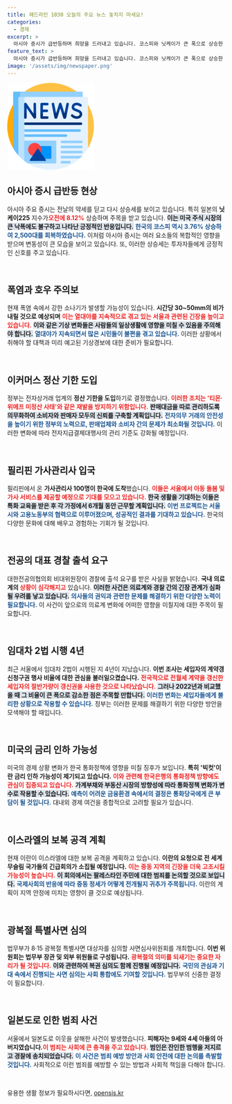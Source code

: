 ```yaml
---
title: 헤드라인 1030 오늘의 주요 뉴스 놓치지 마세요!
categories:
  - 경제
excerpt: >
  아시아 증시가 급반등하며 희망을 드러내고 있습니다. 코스피와 닛케이가 큰 폭으로 상승한 가운데, 한국에 온 필리핀 가사관리사 100명은 새 출발에 대한 기대감으로 가득합니다!
feature_text: >
  아시아 증시가 급반등하며 희망을 드러내고 있습니다. 코스피와 닛케이가 큰 폭으로 상승한 가운데, 한국에 온 필리핀 가사관리사 100명은 새 출발에 대한 기대감으로 가득합니다!
image: '/assets/img/newspaper.png'
---
```


<p><img src="/assets/img/newspaper.png" alt="kimp 속보" /></p>

<h2 data-ke-size="size26">아시아 증시 급반등 현상</h2>

<p data-ke-size="size16">아시아 주요 증시는 전날의 약세를 딛고 다시 상승세를 보이고 있습니다. 특히 일본의 <b>닛케이225</b> 지수가<strong><span style="color: #ee2323;">오전에 8.12%</b></span></strong> 상승하며 주목을 받고 있습니다. <b><span style="background-color: #21538527;">이는 미국 주식 시장의 큰 낙폭에도 불구하고 나타난 긍정적인 반응입니다.</span></b> <b><span style="color: #1a5490;">한국의 코스피 역시 3.76% 상승하여 2,500대를 회복하였습니다.</span></b> 이처럼 아시아 증시는 여러 요소들의 복합적인 영향을 받으며 변동성이 큰 모습을 보이고 있습니다. 또, 이러한 상승세는 투자자들에게 긍정적인 신호를 주고 있습니다.</p>

<p data-ke-size="size16">&nbsp;</p>

<h2 data-ke-size="size26">폭염과 호우 주의보</h2>

<p data-ke-size="size16">현재 폭염 속에서 강한 소나기가 발생할 가능성이 있습니다. <b>시간당 30~50mm의 비가 내릴 것으로 예상되며</b> <strong><span style="color: #ee2323;">이는 열대야를 지속적으로 겪고 있는 서울과 관련된 긴장을 높이고 있습니다.</span></strong> <b><span style="background-color: #21538527;">이와 같은 기상 변화들은 사람들의 일상생활에 영향을 미칠 수 있음을 주의해야 합니다.</span></b> <b><span style="color: #1a5490;">열대야가 지속되면서 많은 시민들이 불편을 겪고 있습니다.</span></b> 이러한 상황에서 취해야 할 대책과 미리 예고된 기상경보에 대한 준비가 필요합니다.</p>

<p data-ke-size="size16">&nbsp;</p>

<h2 data-ke-size="size26">이커머스 정산 기한 도입</h2>

<p data-ke-size="size16">정부는 전자상거래 업계의 <b>정산 기한을 도입</b>하기로 결정했습니다. <strong><span style="color: #ee2323;">이러한 조치는 '티몬·위메프 미정산 사태'와 같은 재발을 방지하기 위함입니다.</span></strong> <b><span style="background-color: #21538527;">판매대금을 따로 관리하도록 의무화하여 소비자와 판매자 모두의 신뢰를 구축할 계획입니다.</span></b> <b><span style="color: #1a5490;">전자의무 거래의 안전성을 높이기 위한 정부의 노력으로, 판매업체와 소비자 간의 문제가 최소화될 것입니다.</span></b> 이러한 변화에 따라 전자지급결제대행사의 관리 기준도 강화될 예정입니다.</p>

<p data-ke-size="size16">&nbsp;</p>

<h2 data-ke-size="size26">필리핀 가사관리사 입국</h2>

<p data-ke-size="size16">필리핀에서 온 <b>가사관리사 100명이 한국에 도착</b>했습니다. <strong><span style="color: #ee2323;">이들은 서울에서 아동 돌봄 및 가사 서비스를 제공할 예정으로 기대를 모으고 있습니다.</span></strong> <b><span style="background-color: #21538527;">한국 생활을 기대하는 이들은 특화 교육을 받은 후 각 가정에서 6개월 동안 근무할 계획입니다.</span></b> <b><span style="color: #1a5490;">이번 프로젝트는 서울시와 고용노동부의 협력으로 이루어졌으며, 성공적인 결과를 기대하고 있습니다.</span></b> 한국의 다양한 문화에 대해 배우고 경험하는 기회가 될 것입니다.</p>

<p data-ke-size="size16">&nbsp;</p>

<h2 data-ke-size="size26">전공의 대표 경찰 출석 요구</h2>

<p data-ke-size="size16">대한전공의협의회 비대위원장이 경찰에 출석 요구를 받은 사실을 밝혔습니다. <b>국내 의료계의 <strong><span style="color: #ee2323;">상황이 심각해지고</span></strong></b> 있습니다. <b><span style="background-color: #21538527;">이러한 사건은 의료계와 경찰 간의 긴장 관계가 심화될 우려를 낳고 있습니다.</span></b> <b><span style="color: #1a5490;">의사들의 권익과 관련한 문제를 해결하기 위한 다양한 노력이 필요합니다.</span></b> 이 사건이 앞으로의 의료계 변화에 어떠한 영향을 미칠지에 대한 주목이 필요합니다.</p>

<p data-ke-size="size16">&nbsp;</p>

<h2 data-ke-size="size26">임대차 2법 시행 4년</h2>

<p data-ke-size="size16">최근 서울에서 임대차 2법이 시행된 지 4년이 지났습니다. <b>이번 조사는 세입자의 계약갱신청구권 행사 비율에 대한 관심을 불러일으켰습니다.</b> <strong><span style="color: #ee2323;">전국적으로 전월세 계약을 갱신한 세입자의 절반가량이 갱신권을 사용한 것으로 나타났습니다.</span></strong> <b><span style="background-color: #21538527;">그러나 2022년과 비교했을 때 그 비율이 큰 폭으로 감소한 점은 주목할 만합니다.</span></b> <b><span style="color: #1a5490;">이러한 변화는 세입자들에게 불리한 상황으로 작용할 수 있습니다.</span></b> 정부는 이러한 문제를 해결하기 위한 다양한 방안을 모색해야 할 때입니다.</p>

<p data-ke-size="size16">&nbsp;</p>

<h2 data-ke-size="size26">미국의 금리 인하 가능성</h2>

<p data-ke-size="size16">미국의 경제 상황 변화가 한국 통화정책에 영향을 미칠 징후가 보입니다. <b>특히 '빅컷'이란 금리 인하 가능성이 제기되고 있습니다.</b> <strong><span style="color: #ee2323;">이와 관련해 한국은행의 통화정책 방향에도 관심이 집중되고 있습니다.</span></strong> <b><span style="background-color: #21538527;">가계부채와 부동산 시장의 방향성에 따라 통화정책 변화가 변수로 작용할 수 있습니다.</span></b> <b><span style="color: #1a5490;">예측이 어려운 금융환경 속에서의 결정은 통화당국에게 큰 부담이 될 것입니다.</span></b> 대내외 경제 여건을 종합적으로 고려할 필요가 있습니다.</p>

<p data-ke-size="size16">&nbsp;</p>

<h2 data-ke-size="size26">이스라엘의 보복 공격 계획</h2>

<p data-ke-size="size16">현재 이란이 이스라엘에 대한 보복 공격을 계획하고 있습니다. <b>이란의 요청으로 전 세계 무슬림 국가들의 긴급회의가 소집될 예정입니다.</b> <strong><span style="color: #ee2323;">이는 중동 지역의 긴장을 더욱 고조시킬 가능성이 높습니다.</span></strong> <b><span style="background-color: #21538527;">이 회의에서는 팔레스타인 주민에 대한 범죄를 논의할 것으로 보입니다.</span></b> <b><span style="color: #1a5490;">국제사회의 반응에 따라 중동 정세가 어떻게 전개될지 귀추가 주목됩니다.</span></b> 이란의 계획이 지역 안정에 미치는 영향이 클 것으로 예상됩니다.</p>

<p data-ke-size="size16">&nbsp;</p>

<h2 data-ke-size="size26">광복절 특별사면 심의</h2>

<p data-ke-size="size16">법무부가 8·15 광복절 특별사면 대상자를 심의할 사면심사위원회를 개최합니다. <b>이번 위원회는 법무부 장관 및 외부 위원들로 구성됩니다.</b> <strong><span style="color: #ee2323;">광복절의 의미를 되새기는 중요한 자리가 될 것입니다.</span></strong> <b><span style="background-color: #21538527;">이와 관련하여 복권 심의도 함께 진행될 예정입니다.</span></b> <b><span style="color: #1a5490;">국민의 관심과 기대 속에서 진행되는 사면 심의는 사회 통합에도 기여할 것입니다.</span></b> 법무부의 신중한 결정이 필요합니다.</p>

<p data-ke-size="size16">&nbsp;</p>

<h2 data-ke-size="size26">일본도로 인한 범죄 사건</h2>

<p data-ke-size="size16">서울에서 일본도로 이웃을 살해한 사건이 발생했습니다. <b>피해자는 9세와 4세 아들의 아버지였습니다.<strong><span style="color: #ee2323;">이 범죄는 사회에 큰 충격을 주고 있습니다.</span></strong></b> <b><span style="background-color: #21538527;">범인은 잔인한 범행을 저지르고 경찰에 송치되었습니다.</span></b> <b><span style="color: #1a5490;">이 사건은 범죄 예방 방안과 사회 안전에 대한 논의를 촉발할 것입니다.</span></b> 사회적으로 이런 범죄를 예방할 수 있는 방법과 사회적 책임을 다해야 합니다.</p>

<p data-ke-size="size16">&nbsp;</p>
유용한 생활 정보가 필요하시다면, <a href="https://opensis.kr" rel="dofollow">opensis.kr</a>


